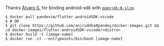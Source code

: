 Thanks [Álvaro S.](https://github.com/alvr/alpine-android) for binding android-sdk with [`openjdk:8-slim`](https://github.com/docker-library/openjdk/tree/master/8).

```
$ docker pull pandevim/flutter-androidSDK-vscode
$ # OR
$ git clone https://github.com/aniruddha0pandey/docker-images.git && cd docker-images/flutter-androidSDK-vscode/<distro>
$ docker build -t [image-name]
$ docker run -it --entrypoint=/bin/bash [image-name]
```
